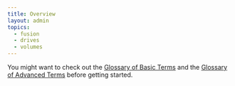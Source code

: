 ```yaml
---
title: Overview
layout: admin
topics:
  - fusion
  - drives
  - volumes
---
```


You might want to check out the [Glossary of Basic Terms](/v2/articles/glossary-basic.html) and the [Glossary of Advanced Terms](/v2/articles/glossary-advanced.html) before getting started.
